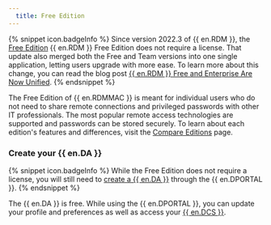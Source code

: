 ```yaml
---
  title: Free Edition
---
```

{% snippet icon.badgeInfo %} 
Since version 2022.3 of {{ en.RDM }}, the [Free Edition](https://devolutions.net/remote-desktop-manager/home/downloadfree) {{ en.RDM }} Free Edition does not require a license. That update also merged both the Free and Team versions into one single application, letting users upgrade with more ease. To learn more about this change, you can read the blog post [{{ en.RDM }} Free and Enterprise Are Now Unified](https://blog.devolutions.net/2022/10/news-remote-desktop-manager-is-changing-for-the-better/). 
{% endsnippet %}
 
The Free Edition of {{ en.RDMMAC }} is meant for individual users who do not need to share remote connections and privileged passwords with other IT professionals. The most popular remote access technologies are supported and passwords can be stored securely. To learn about each edition's features and differences, visit the [Compare Editions](https://devolutions.net/remote-desktop-manager/compare) page. 

### Create your {{ en.DA }} 

{% snippet icon.badgeInfo %} 
While the Free Edition does not require a license, you will still need to [create a {{ en.DA }}](https://login.devolutions.com/op/register) through the {{ en.DPORTAL }}. 
{% endsnippet %}
 
The {{ en.DA }} is free. While using the {{ en.DPORTAL }}, you can update your profile and preferences as well as access your [{{ en.DCS }}](/cloud/getting-started/devolutions-cloud-services/). 

